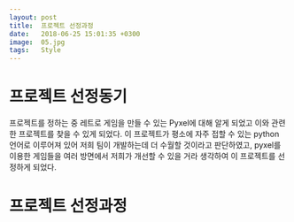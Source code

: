 ```yaml
---
layout: post
title:  프로젝트 선정과정
date:   2018-06-25 15:01:35 +0300
image:  05.jpg
tags:   Style
---
```


# 프로젝트 선정동기

프로젝트를 정하는 중 레트로 게임을 만들 수 있는 Pyxel에 대해 알게 되었고 이와 관련한 프로젝트를 찾을 수 있게 되었다. 이 프로젝트가 평소에 자주 접할 수 있는 python 언어로 이루어져 있어 저희 팀이 개발하는데 더 수월할 것이라고 판단하였고, pyxel를 이용한 게임들을 여러 방면에서 저희가 개선할 수 있을 거라 생각하여 이 프로젝트를 선정하게 되었다.

# 프로젝트 선정과정 
